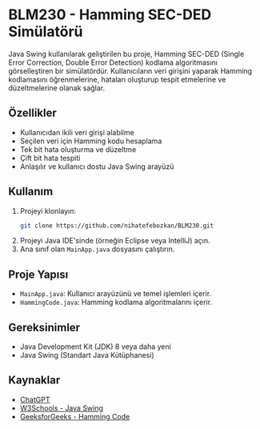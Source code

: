 # BLM230 - Hamming SEC-DED Simülatörü

Java Swing kullanılarak geliştirilen bu proje, Hamming SEC-DED (Single Error Correction, Double Error Detection) kodlama algoritmasını görselleştiren bir simülatördür. Kullanıcıların veri girişini yaparak Hamming kodlamasını öğrenmelerine, hataları oluşturup tespit etmelerine ve düzeltmelerine olanak sağlar.

## Özellikler
- Kullanıcıdan ikili veri girişi alabilme
- Seçilen veri için Hamming kodu hesaplama
- Tek bit hata oluşturma ve düzeltme
- Çift bit hata tespiti
- Anlaşılır ve kullanıcı dostu Java Swing arayüzü

## Kullanım
1. Projeyi klonlayın:
   ```bash
   git clone https://github.com/nihatefebozkan/BLM230.git
   ```
2. Projeyi Java IDE'sinde (örneğin Eclipse veya IntelliJ) açın.
3. Ana sınıf olan `MainApp.java` dosyasını çalıştırın.

## Proje Yapısı
- `MainApp.java`: Kullanıcı arayüzünü ve temel işlemleri içerir.
- `HammingCode.java`: Hamming kodlama algoritmalarını içerir.

## Gereksinimler
- Java Development Kit (JDK) 8 veya daha yeni
- Java Swing (Standart Java Kütüphanesi)

## Kaynaklar
- [ChatGPT](https://chat.openai.com)
- [W3Schools - Java Swing](https://www.w3schools.com)
- [GeeksforGeeks - Hamming Code](https://www.geeksforgeeks.org)
